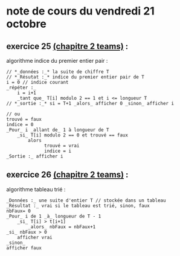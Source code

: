 # note de cours du vendredi 21 octobre
## exercice 25 [(chapitre 2 teams)](https://teams.microsoft.com/_#/school/ClassNotebook/G%C3%A9n%C3%A9ral?threadId=19:HSHKfbWjr9-G7aq6YrMXDaGG3IgxQCmAilRAEEfGofw1@thread.tacv2&ctx=channel&isTeamLevelApp=true) :
algorithme indice du premier entier pair :
```
// *_données :_* la suite de chiffre T
// *_Résutat :_* indice du premier entier pair de T
i = 0 // indice courant
_répéter :_
    i = i+1
    _tant que_ T[i] modulo 2 == 1 et i <= longueur T
// *_sortie :_* si = T+1 _alors_ afficher 0 _sinon_ afficher i

// ou
trouvé = faux
indice = 0
_Pour_ i _allant de_ 1 à longueur de T
    _si_ T[i] modulo 2 == 0 et trouvé == faux
        alors 
              trouvé = vrai
              indice = i
_Sortie :_ afficher i
```
## exercice 26 [(chapitre 2 teams)](https://teams.microsoft.com/_#/school/ClassNotebook/G%C3%A9n%C3%A9ral?threadId=19:HSHKfbWjr9-G7aq6YrMXDaGG3IgxQCmAilRAEEfGofw1@thread.tacv2&ctx=channel&isTeamLevelApp=true) :
algorithme tableau trié :
```
_Données :_ une suite d'entier T // stockée dans un tableau
_Résultat :_ vrai si le tableau est trié, sinon, faux
nbFaux= 0
_Pour_ i de 1 _à_ longueur de T - 1
    _si_ T[i] > t[i+1]
        _alors_ nbFaux = nbFaux+1
_si_ nbFaux > 0
    afficher vrai
_sinon_
afficher faux
```